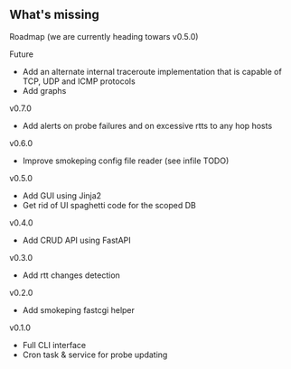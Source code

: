 ## What's missing

Roadmap (we are currently heading towars v0.5.0)

Future
- Add an alternate internal traceroute implementation that is capable of TCP, UDP and ICMP protocols
- Add graphs

v0.7.0
- Add alerts on probe failures and on excessive rtts to any hop hosts

v0.6.0
- Improve smokeping config file reader (see infile TODO)

v0.5.0
- Add GUI using Jinja2
- Get rid of UI spaghetti code for the scoped DB

v0.4.0
- Add CRUD API using FastAPI

v0.3.0
- Add rtt changes detection

v0.2.0
- Add smokeping fastcgi helper

v0.1.0
- Full CLI interface
- Cron task & service for probe updating
